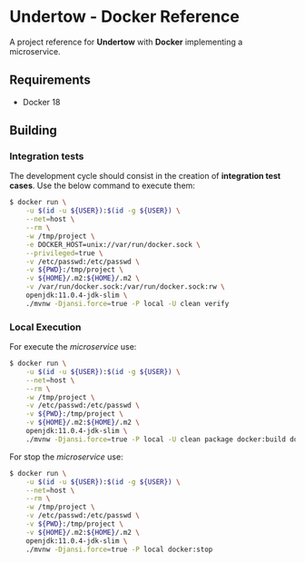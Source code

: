 # Undertow - Docker Reference

A project reference for **Undertow** with **Docker** implementing a microservice.

## Requirements

  - Docker 18

## Building

### Integration tests

The development cycle should consist in the creation of **integration test cases**. Use the below command to execute them:

```bash
$ docker run \
    -u $(id -u ${USER}):$(id -g ${USER}) \
    --net=host \
    --rm \
    -w /tmp/project \
    -e DOCKER_HOST=unix://var/run/docker.sock \
    --privileged=true \
    -v /etc/passwd:/etc/passwd \
    -v ${PWD}:/tmp/project \
    -v ${HOME}/.m2:${HOME}/.m2 \
    -v /var/run/docker.sock:/var/run/docker.sock:rw \
    openjdk:11.0.4-jdk-slim \
    ./mvnw -Djansi.force=true -P local -U clean verify
```

### Local Execution

For execute the _microservice_ use:

```bash
$ docker run \
    -u $(id -u ${USER}):$(id -g ${USER}) \
    --net=host \
    --rm \
    -w /tmp/project \
    -v /etc/passwd:/etc/passwd \
    -v ${PWD}:/tmp/project \
    -v ${HOME}/.m2:${HOME}/.m2 \
    openjdk:11.0.4-jdk-slim \
    ./mvnw -Djansi.force=true -P local -U clean package docker:build docker:start
```

For stop the _microservice_ use:

```bash
$ docker run \
    -u $(id -u ${USER}):$(id -g ${USER}) \
    --net=host \
    --rm \
    -w /tmp/project \
    -v /etc/passwd:/etc/passwd \
    -v ${PWD}:/tmp/project \
    -v ${HOME}/.m2:${HOME}/.m2 \
    openjdk:11.0.4-jdk-slim \
    ./mvnw -Djansi.force=true -P local docker:stop
```

